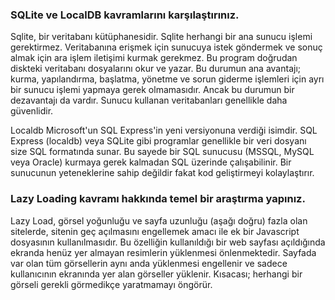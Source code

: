 ### SQLite ve LocalDB kavramlarını karşılaştırınız.

Sqlite, bir veritabanı kütüphanesidir. Sqlite herhangi bir ana sunucu işlemi gerektirmez. Veritabanına erişmek için sunucuya istek göndermek ve sonuç almak için ara işlem iletişimi kurmak gerekmez. Bu program doğrudan diskteki veritabanı dosyalarını okur ve yazar. Bu durumun ana avantajı; kurma, yapılandırma, başlatma, yönetme ve sorun giderme işlemleri için ayrı bir sunucu işlemi yapmaya gerek olmamasıdır. Ancak bu durumun bir dezavantajı da vardır. Sunucu kullanan veritabanları genellikle daha güvenlidir.

Localdb Microsoft'un SQL Express'in yeni versiyonuna verdiği isimdir. SQL Express (localdb) veya SQLite gibi programlar genellikle bir veri dosyanı size SQL formatında sunar. Bu sayede bir SQL sunucusu (MSSQL, MySQL veya Oracle) kurmaya gerek kalmadan SQL üzerinde çalışabilinir. Bir sunucunun yeteneklerine sahip değildir fakat kod geliştirmeyi kolaylaştırır.

### Lazy Loading kavramı hakkında temel bir araştırma yapınız.

Lazy Load, görsel yoğunluğu ve sayfa uzunluğu (aşağı doğru) fazla olan sitelerde, sitenin geç açılmasını engellemek amacı ile ek bir Javascript dosyasının kullanılmasıdır. Bu özelliğin kullanıldığı bir web sayfası açıldığında ekranda henüz yer almayan resimlerin yüklenmesi önlenmektedir. Sayfada var olan tüm görsellerin aynı anda yüklenmesi engellenir ve sadece kullanıcının ekranında yer alan görseller yüklenir. Kısacası; herhangi bir görseli gerekli görmedikçe yaratmamayı öngörür.
